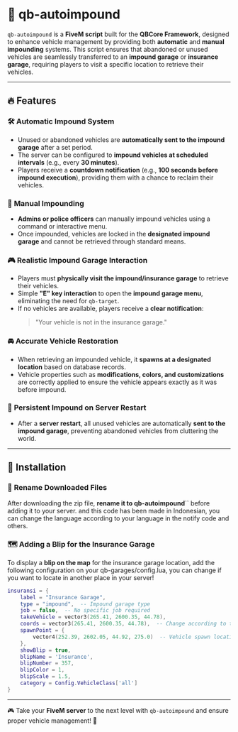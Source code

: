 # 🚗 qb-autoimpound

`qb-autoimpound` is a **FiveM script** built for the **QBCore Framework**, designed to enhance vehicle management by providing both **automatic** and **manual impounding** systems. This script ensures that abandoned or unused vehicles are seamlessly transferred to an **impound garage** or **insurance garage**, requiring players to visit a specific location to retrieve their vehicles.

---

## 🔥 Features

### 🛠️ **Automatic Impound System**

- Unused or abandoned vehicles are **automatically sent to the impound garage** after a set period.
- The server can be configured to **impound vehicles at scheduled intervals** (e.g., every **30 minutes**).
- Players receive a **countdown notification** (e.g., **100 seconds before impound execution**), providing them with a chance to reclaim their vehicles.

### 👮 **Manual Impounding**

- **Admins or police officers** can manually impound vehicles using a command or interactive menu.
- Once impounded, vehicles are locked in the **designated impound garage** and cannot be retrieved through standard means.

### 🎮 **Realistic Impound Garage Interaction**

- Players must **physically visit the impound/insurance garage** to retrieve their vehicles.
- Simple **"E" key interaction** to open the **impound garage menu**, eliminating the need for `qb-target`.
- If no vehicles are available, players receive a **clear notification**:
  > "Your vehicle is not in the insurance garage."

### 🚘 **Accurate Vehicle Restoration**

- When retrieving an impounded vehicle, it **spawns at a designated location** based on database records.
- Vehicle properties such as **modifications, colors, and customizations** are correctly applied to ensure the vehicle appears exactly as it was before impound.

### 🔄 **Persistent Impound on Server Restart**

- After a **server restart**, all unused vehicles are automatically **sent to the impound garage**, preventing abandoned vehicles from cluttering the world.

---

## 📌 Installation

### 🔹 **Rename Downloaded Files**

After downloading the zip file, **rename it to qb-autoimpound**`` before adding it to your server. and this code has been made in Indonesian, you can change the language according to your language in the notify code and others.

### 🗺️ **Adding a Blip for the Insurance Garage**

To display a **blip on the map** for the insurance garage location, add the following configuration on your qb-garages/config.lua, you can change if you want to locate in another place in your server!

```lua
insuransi = {
    label = "Insurance Garage",
    type = "impound",  -- Impound garage type
    job = false,  -- No specific job required
    takeVehicle = vector3(265.41, 2600.35, 44.78),
    coords = vector3(265.41, 2600.35, 44.78),  -- Change according to the desired location
    spawnPoint = {
        vector4(252.39, 2602.05, 44.92, 275.0)  -- Vehicle spawn location after retrieval
    },
    showBlip = true,
    blipName = 'Insurance',
    blipNumber = 357,
    blipColor = 1,
    blipScale = 1.5,
    category = Config.VehicleClass['all']
}
```

---
🎮 Take your **FiveM server** to the next level with `qb-autoimpound` and ensure proper vehicle management! 🚀

